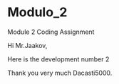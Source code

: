# Modulo_2

Module 2 Coding Assignment

Hi Mr.Jaakov,

Here is the development number 2

Thank you very much
Dacasti5000.
